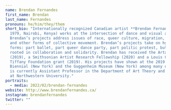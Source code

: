 ```yaml
---
name: Brendan Fernandes
first_name: Brendan
last_name: Fernandes
pronouns: he/him/they/them
short_bio: "Internationally recognized Canadian artist **Brendan Fernandes** (b.
  1979, Nairobi, Kenya) works at the intersection of dance and visual arts.
  Brendan’s projects address issues of race, queer culture, migration, protest
  and other forms of collective movement. Brendan’s projects take on hybrid
  forms: part ballet, part queer dance party, part politic protest, but always
  rooted in collaboration and solidarity. Brendan has received the Artadia Award
  (2019), a Smithsonian Artist Research Fellowship (2020) and a Louis Comfort
  Tiffany Foundation grant (2019). His projects have shown at the 2019 Whitney
  Biennial (New York) and the Guggenheim Museum (New York) among many others. He
  is currently Assistant Professor in the Department of Art Theory and Practice
  at Northwestern University."
portraits:
  - media: 2022/02/brendan-fernandes
website: http://www.brendanfernandes.ca/
instagram: brendanfernandes
twitter: ""
---
```

